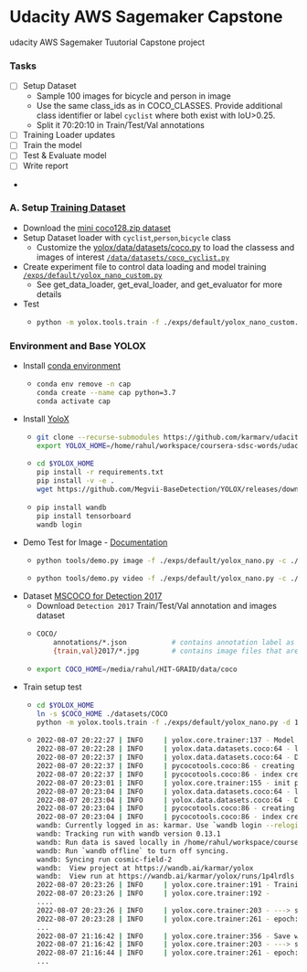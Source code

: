 # Udacity AWS Sagemaker Capstone
udacity AWS Sagemaker Tuutorial Capstone project



###  Tasks

- [ ] Setup Dataset
    - Sample 100 images for bicycle and person in image
    - Use the same class_ids as in COCO_CLASSES. Provide additional class identifier or label `cyclist` where both exist with IoU>0.25. 
    - Split it 70:20:10 in Train/Test/Val annotations
- [ ] Training Loader updates
- [ ] Train the model 
- [ ] Test & Evaluate model
- [ ] Write report
- 

### A. Setup [Training Dataset](https://yolox.readthedocs.io/en/latest/train_custom_data.html)
- Download the [mini coco128.zip dataset](https://github.com/karmarv/udacity-aws-sagemaker-capstone/tree/main/samples/coco128.zip)
- Setup Dataset loader with `cyclist`,`person`,`bicycle` class
    - Customize the [yolox/data/datasets/coco.py](https://github.com/Megvii-BaseDetection/YOLOX/blob/main/yolox/data/datasets/coco.py) to load the classess and images of interest [`/data/datasets/coco_cyclist.py`](https://github.com/karmarv/YOLOX/blob/main/yolox/data/datasets/coco_custom.py)
- Create experiment file to control data loading and model training [`/exps/default/yolox_nano_custom.py`](https://github.com/karmarv/YOLOX/blob/main/exps/default/yolox_nano_custom.py)
    - See get_data_loader, get_eval_loader, and get_evaluator for more details
- Test
    -   ```bash
        python -m yolox.tools.train -f ./exps/default/yolox_nano_custom.py -d 1 -b 8 --fp16  --logger wandb wandb-project yolox
        ```


### Environment and Base YOLOX

- Install [conda environment](https://docs.conda.io/projects/conda/en/latest/glossary.html#silent-mode-glossary)
    -   ```bash
        conda env remove -n cap
        conda create --name cap python=3.7
        conda activate cap 
        ```
- Install [YoloX](https://github.com/Megvii-BaseDetection/YOLOX/)
    -   ```bash
        git clone --recurse-submodules https://github.com/karmarv/udacity-aws-sagemaker-capstone
        export YOLOX_HOME=/home/rahul/workspace/coursera-sdsc-words/udacity-aws-sagemaker-capstone/YOLOX
        ```
    -   ```bash
        cd $YOLOX_HOME 
        pip install -r requirements.txt
        pip install -v -e . 
        wget https://github.com/Megvii-BaseDetection/YOLOX/releases/download/0.1.1rc0/yolox_nano.pth
        ```
    -   ```bash 
        pip install wandb
        pip install tensorboard
        wandb login
        ```
- Demo Test for Image - [Documentation](https://yolox.readthedocs.io/en/latest/quick_run.html)
    -   ```bash
        python tools/demo.py image -f ./exps/default/yolox_nano.py -c ./yolox_nano.pth --path ../samples/biker1.jpg --conf 0.25 --nms 0.45 --tsize 640 --save_result --device gpu
        ```
    -   ```bash
        python tools/demo.py video -f ./exps/default/yolox_nano.py -c ./yolox_nano.pth --path ../samples/cyclists.mp4 --conf 0.25 --nms 0.45 --tsize 640 --save_result --device gpu
        ```
- Dataset [MSCOCO for Detection 2017](https://cocodataset.org/#download)
    - Download `Detection 2017` Train/Test/Val annotation and images dataset
    -   ```bash
        COCO/
            annotations/*.json           # contains annotation label as instances_{train,val}2017.json
            {train,val}2017/*.jpg        # contains image files that are mentioned in the corresponding json
        ```
    -   ```bash
        export COCO_HOME=/media/rahul/HIT-GRAID/data/coco
        ```
- Train setup test
    -   ```bash
        cd $YOLOX_HOME
        ln -s $COCO_HOME ./datasets/COCO
        python -m yolox.tools.train -f ./exps/default/yolox_nano.py -d 1 -b 8 --fp16  --logger wandb wandb-project yolox
        ```
    -   ```bash 
        2022-08-07 20:22:27 | INFO     | yolox.core.trainer:137 - Model Summary: Params: 0.91M, Gflops: 1.11
        2022-08-07 20:22:28 | INFO     | yolox.data.datasets.coco:64 - loading annotations into memory...
        2022-08-07 20:22:37 | INFO     | yolox.data.datasets.coco:64 - Done (t=8.70s)
        2022-08-07 20:22:37 | INFO     | pycocotools.coco:86 - creating index...
        2022-08-07 20:22:37 | INFO     | pycocotools.coco:86 - index created!
        2022-08-07 20:23:01 | INFO     | yolox.core.trainer:155 - init prefetcher, this might take one minute or less...
        2022-08-07 20:23:04 | INFO     | yolox.data.datasets.coco:64 - loading annotations into memory...
        2022-08-07 20:23:04 | INFO     | yolox.data.datasets.coco:64 - Done (t=0.36s)
        2022-08-07 20:23:04 | INFO     | pycocotools.coco:86 - creating index...
        2022-08-07 20:23:04 | INFO     | pycocotools.coco:86 - index created!
        wandb: Currently logged in as: karmar. Use `wandb login --relogin` to force relogin
        wandb: Tracking run with wandb version 0.13.1
        wandb: Run data is saved locally in /home/rahul/workspace/coursera-sdsc-words/udacity-aws-sagemaker-capstone/YOLOX/wandb/run-20220807_202306-1p4lrdls
        wandb: Run `wandb offline` to turn off syncing.
        wandb: Syncing run cosmic-field-2
        wandb:  View project at https://wandb.ai/karmar/yolox
        wandb:  View run at https://wandb.ai/karmar/yolox/runs/1p4lrdls
        2022-08-07 20:23:26 | INFO     | yolox.core.trainer:191 - Training start...
        2022-08-07 20:23:26 | INFO     | yolox.core.trainer:192 - 
        ....
        2022-08-07 20:23:26 | INFO     | yolox.core.trainer:203 - ---> start train epoch1
        2022-08-07 20:23:28 | INFO     | yolox.core.trainer:261 - epoch: 1/300, iter: 10/14786, mem: 584Mb, iter_time: 0.224s, data_time: 0.002s, total_loss: 14.6, iou_loss: 4.6, l1_loss: 0.0, conf_loss: 7.8, cls_loss: 2.1, lr: 2.287e-11, size: 416, ETA: 11 days, 11:38:15
        ...
        2022-08-07 21:16:42 | INFO     | yolox.core.trainer:356 - Save weights to ./YOLOX_outputs/yolox_nano
        2022-08-07 21:16:42 | INFO     | yolox.core.trainer:203 - ---> start train epoch2
        2022-08-07 21:16:44 | INFO     | yolox.core.trainer:261 - epoch: 2/300, iter: 10/14786, mem: 1708Mb, iter_time: 0.222s, data_time: 0.108s, total_loss: 11.5, iou_loss: 3.8, l1_loss: 0.0, conf_loss: 5.2, cls_loss: 2.4, lr: 5.007e-05, size: 512, ETA: 11 days, 0:55:22
        ...
        ```

